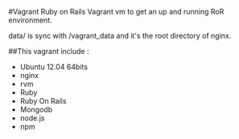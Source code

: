 #Vagrant Ruby on Rails
Vagrant vm to get an up and running RoR environment. 

data/ is sync with /vagrant_data and it's the root directory of nginx. 

##This vagrant include :
  * Ubuntu 12.04 64bits
  * nginx
  * rvm
  * Ruby
  * Ruby On Rails
  * Mongodb
  * node.js
  * npm
